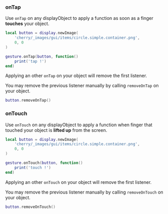 ### onTap

Use `onTap` on any displayObject to apply a function as soon as a finger **touches** your object.

```lua
local button = display.newImage(
    'cherry/_images/gui/items/circle.simple.container.png',
    0, 0
)

gesture.onTap(button, function()
    print('tap !')
end)
```

Applying an other `onTap` on your object will remove the first listener.

You may remove the previous listener manually by calling `removeOnTap` on your object.

```lua
button.removeOnTap()
```

### onTouch

Use `onTouch` on any displayObject to apply a function when finger that touched your object is **lifted up** from the screen.


```lua
local button = display.newImage(
    'cherry/_images/gui/items/circle.simple.container.png',
    0, 0
)

gesture.onTouch(button, function()
    print('touch !')
end)
```

Applying an other `onTouch` on your object will remove the first listener.

You may remove the previous listener manually by calling `removeOnTouch` on your object.

```lua
button.removeOnTouch()
```
